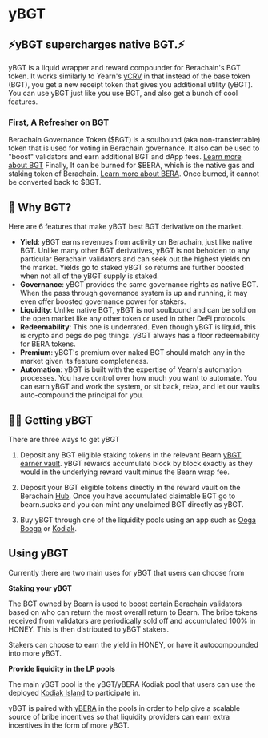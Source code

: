 # yBGT

## :zap:**yBGT supercharges native BGT.**:zap:

yBGT is a liquid wrapper and reward compounder for Berachain's BGT token. It works similarly to Yearn's [yCRV](https://docs.yearn.fi/getting-started/products/ylockers/ycrv/overview) in that instead of the base token (BGT), you get a new receipt token that gives you additional utility (yBGT). You can use yBGT just like you use BGT, and also get a bunch of cool features.

### First, A Refresher on BGT

Berachain Governance Token (\$BGT) is a soulbound (aka non-transferrable) token that is used for voting in Berachain governance. It also can be used to "boost" validators and earn additional BGT and dApp fees. [Learn more about BGT](https://docs.berachain.com/learn/pol/tokens/bgt) Finally, It can be burned for \$BERA, which is the native gas and staking token of Berachain. [Learn more about BERA](https://docs.berachain.com/learn/help/glossary#bera-token). Once burned, it cannot be converted back to \$BGT.

## 🤔 Why BGT?

Here are 6 features that make yBGT best BGT derivative on the market.

- **Yield**: yBGT earns revenues from activity on Berachain, just like native BGT. Unlike many other BGT derivatives, yBGT is not beholden to any particular Berachain validators and can seek out the highest yields on the market. Yields go to staked yBGT so returns are further boosted when not all of the yBGT supply is staked.
- **Governance**: yBGT provides the same governance rights as native BGT. When the pass through governance system is up and running, it may even offer boosted governance power for stakers.
- **Liquidity**: Unlike native BGT, yBGT is not soulbound and can be sold on the open market like any other token or used in other DeFi protocols.
- **Redeemability**: This one is underrated. Even though yBGT is liquid, this is crypto and pegs do peg things. yBGT always has a floor redeemability for BERA tokens.
- **Premium**: yBGT's premium over naked BGT should match any in the market given its feature completeness.
- **Automation**: yBGT is built with the expertise of Yearn's automation processes. You have control over how much you want to automate. You can earn yBGT and work the system, or sit back, relax, and let our vaults auto-compound the principal for you.

## 🧑‍🌾 Getting yBGT

There are three ways to get yBGT

1. Deposit any BGT eligible staking tokens in the relevant Bearn [yBGT earner vault](/docs/products/vaults.md). yBGT rewards accumulate block by block exactly as they would in the underlying reward vault minus the Bearn wrap fee.

2. Deposit your BGT eligible tokens directly in the reward vault on the Berachain [Hub](https://hub.berachain.com/vaults/). Once you have accumulated claimable BGT go to bearn.sucks and you can mint any unclaimed BGT directly as yBGT.

3. Buy yBGT through one of the liquidity pools using an app such as [Ooga Booga](https://app.oogabooga.io/) or [Kodiak](https://app.kodiak.finance/#/swap?chain=berachain_mainnet).

## Using yBGT

Currently there are two main uses for yBGT that users can choose from

**Staking your yBGT**

The BGT owned by Bearn is used to boost certain Berachain validators based on who can return the most overall return to Bearn. The bribe tokens received from validators are periodically sold off and accumulated 100% in HONEY. This is then distributed to yBGT stakers.

Stakers can choose to earn the yield in HONEY, or have it autocompounded into more yBGT.

**Provide liquidity in the LP pools**

The main yBGT pool is the yBGT/yBERA Kodiak pool that users can use the deployed [Kodiak Island](https://app.kodiak.finance/#/liquidity/pools/0x5347e5133b22A680Ee94b7e62803E848F8d8C92e?chain=berachain_mainnet) to participate in.

yBGT is paired with [yBERA](/docs/products/yBERA.md) in the pools in order to help give a scalable source of bribe incentives so that liquidity providers can earn extra incentives in the form of more yBGT.